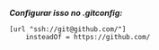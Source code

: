 ***Configurar isso no .gitconfig:***

```
[url "ssh://git@github.com/"]
	insteadOf = https://github.com/
```
